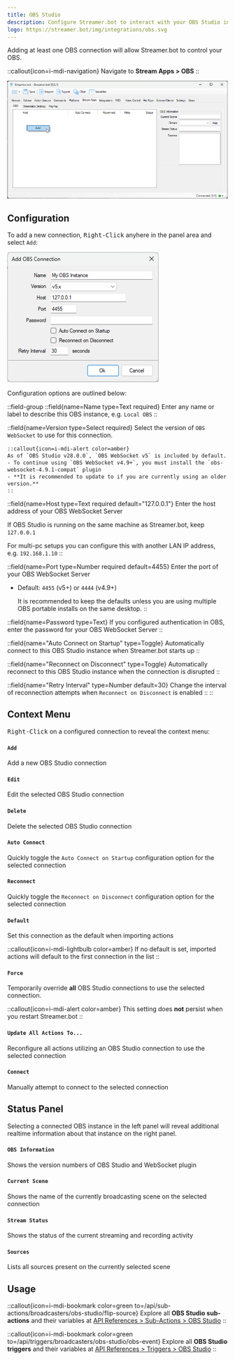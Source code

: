 ```yaml
---
title: OBS Studio
description: Configure Streamer.bot to interact with your OBS Studio instances
logo: https://streamer.bot/img/integrations/obs.svg
---
```


Adding at least one OBS connection will allow Streamer.bot to control your OBS.

::callout{icon=i-mdi-navigation}
Navigate to **Stream Apps > OBS**
::

![OBS Studio Configuration](assets/obs-studio.png)

## Configuration
To add a new connection, <kbd>Right-Click</kbd> anyhere in the panel area and select `Add`:

![OBS Studio Add Connection](assets/obs-studio-add-connection.png)

Configuration options are outlined below:

::field-group
  ::field{name=Name type=Text required}
  Enter any name or label to describe this OBS instance, e.g. `Local OBS`
  ::

  ::field{name=Version type=Select required}
    Select the version of `OBS WebSocket` to use for this connection.

    ::callout{icon=i-mdi-alert color=amber}
    As of `OBS Studio v28.0.0`, `OBS WebSocket v5` is included by default.
    - To continue using `OBS WebSocket v4.9+`, you must install the `obs-websocket-4.9.1-compat` plugin
    - **It is recommended to update to if you are currently using an older version.**
    ::

  ::field{name=Host type=Text required default="127.0.0.1"}
  Enter the host address of your OBS WebSocket Server

  If OBS Studio is running on the same machine as Streamer.bot, keep `127.0.0.1`

  For multi-pc setups you can configure this with another LAN IP address, e.g. `192.168.1.10`
  ::

  ::field{name=Port type=Number required default=4455}
  Enter the port of your OBS WebSocket Server
  - Default: `4455` (v5+) or `4444` (v4.9+)

    It is recommended to keep the defaults unless you are using multiple OBS portable installs on the same desktop.
  ::

  ::field{name=Password type=Text}
  If you configured authentication in OBS, enter the password for your OBS WebSocket Server
  ::

  ::field{name="Auto Connect on Startup" type=Toggle}
  Automatically connect to this OBS Studio instance when Streamer.bot starts up
  ::

  ::field{name="Reconnect on Disconnect" type=Toggle}
  Automatically reconnect to this OBS Studio instance when the connection is disrupted
  ::

  ::field{name="Retry Interval" type=Number default=30}
  Change the interval of reconnection attempts when `Reconnect on Disconnect` is enabled
  ::
::

## Context Menu
<kbd>Right-Click</kbd> on a configured connection to reveal the context menu:

#### `Add`
Add a new OBS Studio connection

#### `Edit`
Edit the selected OBS Studio connection

#### `Delete`
Delete the selected OBS Studio connection

#### `Auto Connect`
Quickly toggle the `Auto Connect on Startup` configuration option for the selected connection

#### `Reconnect`
Quickly toggle the `Reconnect on Disconnect` configuration option for the selected connection

#### `Default`
Set this connection as the default when importing actions

::callout{icon=i-mdi-lightbulb color=amber}
If no default is set, imported actions will default to the first connection in the list
::

#### `Force`
Temporarily override **all** OBS Studio connections to use the selected connection.

::callout{icon=i-mdi-alert color=amber}
This setting does **not** persist when you restart Streamer.bot
::

#### `Update All Actions To...`
Reconfigure all actions utilizing an OBS Studio connection to use the selected connection

#### `Connect`
Manually attempt to connect to the selected connection

## Status Panel
Selecting a connected OBS instance in the left panel will reveal additional realtime information about that instance on the right panel.

#### `OBS Information`
Shows the version numbers of OBS Studio and WebSocket plugin

#### `Current Scene`
Shows the name of the currently broadcasting scene on the selected connection

#### `Stream Status`
Shows the status of the current streaming and recording activity

#### `Sources`
Lists all sources present on the currently selected scene

## Usage
::callout{icon=i-mdi-bookmark color=green to=/api/sub-actions/broadcasters/obs-studio/flip-source}
Explore all **OBS Studio sub-actions** and their variables at [API References > Sub-Actions > OBS Studio](/api/sub-actions/broadcasters/obs-studio/flip-source)
::

::callout{icon=i-mdi-bookmark color=green to=/api/triggers/broadcasters/obs-studio/obs-event}
Explore all **OBS Studio triggers** and their variables at [API References > Triggers > OBS Studio](/api/triggers/broadcasters/obs-studio/obs-event)
::